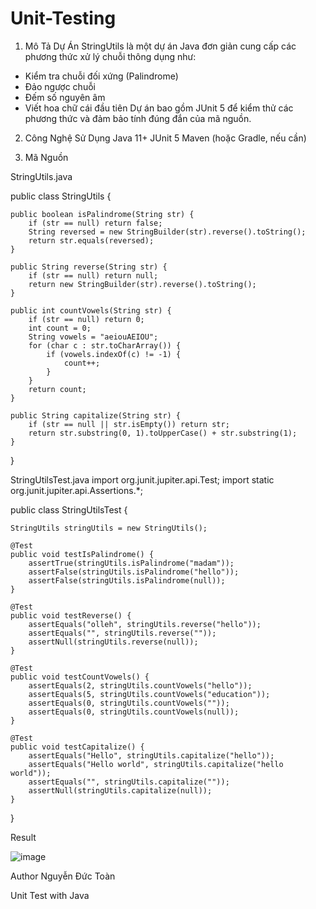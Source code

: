 # Unit-Testing
1. Mô Tả Dự Án
StringUtils là một dự án Java đơn giản cung cấp các phương thức xử lý chuỗi thông dụng như:
- Kiểm tra chuỗi đối xứng (Palindrome)
- Đảo ngược chuỗi
- Đếm số nguyên âm
- Viết hoa chữ cái đầu tiên
Dự án bao gồm JUnit 5 để kiểm thử các phương thức và đảm bảo tính đúng đắn của mã nguồn.

2. Công Nghệ Sử Dụng
Java 11+
JUnit 5
Maven (hoặc Gradle, nếu cần)

3. Mã Nguồn
   
StringUtils.java

public class StringUtils {

    public boolean isPalindrome(String str) {
        if (str == null) return false;
        String reversed = new StringBuilder(str).reverse().toString();
        return str.equals(reversed);
    }

    public String reverse(String str) {
        if (str == null) return null;
        return new StringBuilder(str).reverse().toString();
    }

    public int countVowels(String str) {
        if (str == null) return 0;
        int count = 0;
        String vowels = "aeiouAEIOU";
        for (char c : str.toCharArray()) {
            if (vowels.indexOf(c) != -1) {
                count++;
            }
        }
        return count;
    }

    public String capitalize(String str) {
        if (str == null || str.isEmpty()) return str;
        return str.substring(0, 1).toUpperCase() + str.substring(1);
    }
}

StringUtilsTest.java
import org.junit.jupiter.api.Test;
import static org.junit.jupiter.api.Assertions.*;

public class StringUtilsTest {

    StringUtils stringUtils = new StringUtils();

    @Test
    public void testIsPalindrome() {
        assertTrue(stringUtils.isPalindrome("madam"));
        assertFalse(stringUtils.isPalindrome("hello"));
        assertFalse(stringUtils.isPalindrome(null));
    }

    @Test
    public void testReverse() {
        assertEquals("olleh", stringUtils.reverse("hello"));
        assertEquals("", stringUtils.reverse(""));
        assertNull(stringUtils.reverse(null));
    }

    @Test
    public void testCountVowels() {
        assertEquals(2, stringUtils.countVowels("hello"));
        assertEquals(5, stringUtils.countVowels("education"));
        assertEquals(0, stringUtils.countVowels(""));
        assertEquals(0, stringUtils.countVowels(null));
    }

    @Test
    public void testCapitalize() {
        assertEquals("Hello", stringUtils.capitalize("hello"));
        assertEquals("Hello world", stringUtils.capitalize("hello world"));
        assertEquals("", stringUtils.capitalize(""));
        assertNull(stringUtils.capitalize(null));
    }
}

Result

![image](https://github.com/user-attachments/assets/ca6c4a17-bd6c-4e02-a7d0-0ae8cd9f725d)

Author
Nguyễn Đức Toàn



Unit Test with Java
